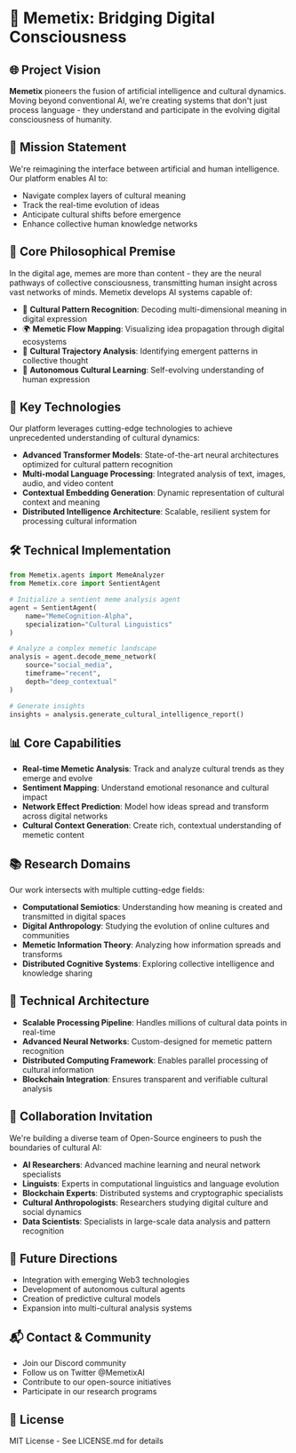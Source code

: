 # 🧠 Memetix: Bridging Digital Consciousness

## 🌐 Project Vision
**Memetix** pioneers the fusion of artificial intelligence and cultural dynamics. Moving beyond conventional AI, we're creating systems that don't just process language - they understand and participate in the evolving digital consciousness of humanity.

## 🎯 Mission Statement
We're reimagining the interface between artificial and human intelligence. Our platform enables AI to:
- Navigate complex layers of cultural meaning
- Track the real-time evolution of ideas
- Anticipate cultural shifts before emergence
- Enhance collective human knowledge networks

## 🔬 Core Philosophical Premise
In the digital age, memes are more than content - they are the neural pathways of collective consciousness, transmitting human insight across vast networks of minds. Memetix develops AI systems capable of:
- 🧩 **Cultural Pattern Recognition**: Decoding multi-dimensional meaning in digital expression
- 🌍 **Memetic Flow Mapping**: Visualizing idea propagation through digital ecosystems
- 🔮 **Cultural Trajectory Analysis**: Identifying emergent patterns in collective thought
- 🤖 **Autonomous Cultural Learning**: Self-evolving understanding of human expression

## 🚀 Key Technologies
Our platform leverages cutting-edge technologies to achieve unprecedented understanding of cultural dynamics:
- **Advanced Transformer Models**: State-of-the-art neural architectures optimized for cultural pattern recognition
- **Multi-modal Language Processing**: Integrated analysis of text, images, audio, and video content
- **Contextual Embedding Generation**: Dynamic representation of cultural context and meaning
- **Distributed Intelligence Architecture**: Scalable, resilient system for processing cultural information

## 🛠 Technical Implementation
```python
from Memetix.agents import MemeAnalyzer
from Memetix.core import SentientAgent

# Initialize a sentient meme analysis agent
agent = SentientAgent(
    name="MemeCognition-Alpha",
    specialization="Cultural Linguistics"
)

# Analyze a complex memetic landscape
analysis = agent.decode_meme_network(
    source="social_media",
    timeframe="recent",
    depth="deep_contextual"
)

# Generate insights
insights = analysis.generate_cultural_intelligence_report()
```

## 📊 Core Capabilities
- **Real-time Memetic Analysis**: Track and analyze cultural trends as they emerge and evolve
- **Sentiment Mapping**: Understand emotional resonance and cultural impact
- **Network Effect Prediction**: Model how ideas spread and transform across digital networks
- **Cultural Context Generation**: Create rich, contextual understanding of memetic content

## 📚 Research Domains
Our work intersects with multiple cutting-edge fields:
- **Computational Semiotics**: Understanding how meaning is created and transmitted in digital spaces
- **Digital Anthropology**: Studying the evolution of online cultures and communities
- **Memetic Information Theory**: Analyzing how information spreads and transforms
- **Distributed Cognitive Systems**: Exploring collective intelligence and knowledge sharing

## 🔧 Technical Architecture
- **Scalable Processing Pipeline**: Handles millions of cultural data points in real-time
- **Advanced Neural Networks**: Custom-designed for memetic pattern recognition
- **Distributed Computing Framework**: Enables parallel processing of cultural information
- **Blockchain Integration**: Ensures transparent and verifiable cultural analysis

## 🤝 Collaboration Invitation
We're building a diverse team of Open-Source engineers to push the boundaries of cultural AI:
- **AI Researchers**: Advanced machine learning and neural network specialists
- **Linguists**: Experts in computational linguistics and language evolution
- **Blockchain Experts**: Distributed systems and cryptographic specialists
- **Cultural Anthropologists**: Researchers studying digital culture and social dynamics
- **Data Scientists**: Specialists in large-scale data analysis and pattern recognition

## 🌟 Future Directions
- Integration with emerging Web3 technologies
- Development of autonomous cultural agents
- Creation of predictive cultural models
- Expansion into multi-cultural analysis systems

## 📬 Contact & Community
- Join our Discord community
- Follow us on Twitter @MemetixAI
- Contribute to our open-source initiatives
- Participate in our research programs

## 📄 License
MIT License - See LICENSE.md for details
